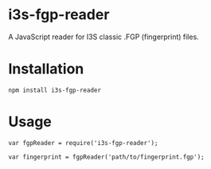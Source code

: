 i3s-fgp-reader
==============

A JavaScript reader for I3S classic .FGP (fingerprint) files.

# Installation
`npm install i3s-fgp-reader`

# Usage

```
var fgpReader = require('i3s-fgp-reader');

var fingerprint = fgpReader('path/to/fingerprint.fgp');
```

